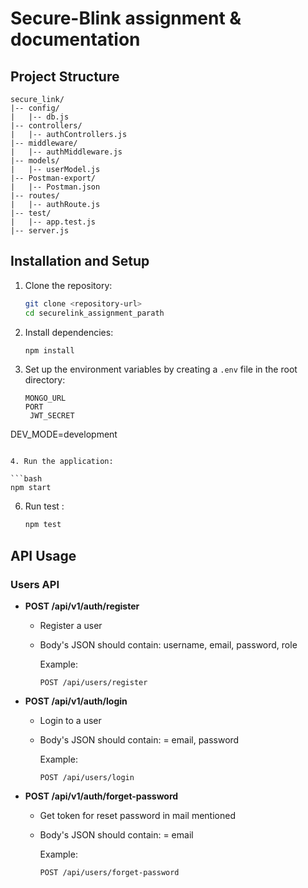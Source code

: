 # Secure-Blink assignment & documentation 

## Project Structure

```plaintext
secure_link/
|-- config/
|   |-- db.js
|-- controllers/
|   |-- authControllers.js
|-- middleware/
|   |-- authMiddleware.js
|-- models/
|   |-- userModel.js
|-- Postman-export/
|   |-- Postman.json
|-- routes/
|   |-- authRoute.js
|-- test/
|   |-- app.test.js
|-- server.js
```

## Installation and Setup

1. Clone the repository:

   ```bash
   git clone <repository-url>
   cd securelink_assignment_parath
   ```

2. Install dependencies:

   ```bash
   npm install
   ```

3. Set up the environment variables by creating a `.env` file in the root directory:

   ```plaintext
   MONGO_URL
   PORT
    JWT_SECRET
DEV_MODE=development



   ```

4. Run the application:

   ```bash
   npm start
   ```

6. Run test :

   ```bash
   npm test
   ```

## API Usage

### Users API

- **POST /api/v1/auth/register**
  - Register a user
  - Body's JSON should contain: username, email, password, role

    Example:
    ```plaintext
    POST /api/users/register
    ```

- **POST /api/v1/auth/login**
  - Login to a user
  - Body's JSON should contain: = email, password

    Example:
    ```plaintext
    POST /api/users/login
    ```

- **POST /api/v1/auth/forget-password**
  - Get token for reset password in mail mentioned
  - Body's JSON should contain: = email

    Example:
    ```plaintext
    POST /api/users/forget-password
    ```